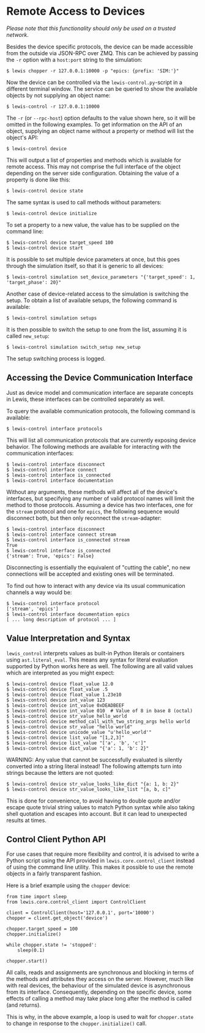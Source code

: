 # Remote Access to Devices
*Please note that this functionality should only be used on a trusted
network.*

Besides the device specific protocols, the device can be made accessible
from the outside via JSON-RPC over ZMQ. This can be achieved by passing
the ``-r`` option with a ``host:port`` string to the simulation:

```
$ lewis chopper -r 127.0.0.1:10000 -p "epics: {prefix: 'SIM:'}"
```

Now the device can be controlled via the ``lewis-control.py``-script
in a different terminal window. The service can be queried to show the
available objects by not supplying an object name:

```
$ lewis-control -r 127.0.0.1:10000
```

The ``-r`` (or ``--rpc-host``) option defaults to the value shown here,
so it will be omitted in the following examples. To get information on
the API of an object, supplying an object name without a property or
method will list the object's API:

```
$ lewis-control device
```

This will output a list of properties and methods which is available for
remote access. This may not comprise the full interface of the object
depending on the server side configuration. Obtaining the value of a
property is done like this:

```
$ lewis-control device state
```

The same syntax is used to call methods without parameters:
```
$ lewis-control device initialize
```

To set a property to a new value, the value has to be supplied on the
command line:
```
$ lewis-control device target_speed 100
$ lewis-control device start
```

It is possible to set multiple device parameters at once, but this goes through the simulation
itself, so that it is generic to all devices:
```
$ lewis-control simulation set_device_parameters "{'target_speed': 1, 'target_phase': 20}"
```

Another case of device-related access to the simulation is switching the setup. To obtain a
list of available setups, the following command is available:
```
$ lewis-control simulation setups
```

It is then possible to switch the setup to one from the list, assuming it is called ``new_setup``:
```
$ lewis-control simulation switch_setup new_setup
```

The setup switching process is logged.

## Accessing the Device Communication Interface
Just as device model and communication interface are separate concepts in Lewis, these interfaces
can be controlled separately as well.

To query the available communication protocols, the following command is available:
```
$ lewis-control interface protocols
```

This will list all communication protocols that are currently exposing device behavior.
The following methods are available for interacting with the communication interfaces:
```
$ lewis-control interface disconnect
$ lewis-control interface connect
$ lewis-control interface is_connected
$ lewis-control interface documentation
```

Without any arguments, these methods will affect all of the device's interfaces, but specifying
any number of valid protocol names will limit the method to those protocols. Assuming a device
has two interfaces, one for the ``stream`` protocol and one for ``epics``, the following sequence
would disconnect both, but then only reconnect the ``stream``-adapter:
```
$ lewis-control interface disconnect
$ lewis-control interface connect stream
$ lewis-control interface is_connected stream
True
$ lewis-control interface is_connected
{'stream': True, 'epics': False}
```

Disconnecting is essentially the equivalent of "cutting the cable", no new connections
will be accepted and existing ones will be terminated.

To find out how to interact with any device via its usual communication channels a way would be:
```
$ lewis-control interface protocol
['stream', 'epics']
$ lewis-control interface documentation epics
[ ... long description of protocol ... ]
```

## Value Interpretation and Syntax

``lewis_control`` interprets values as built-in Python literals or containers using
`ast.literal_eval`. This means any
syntax for literal evaluation supported by Python works here as well. The following are all valid
values which are interpreted as you might expect:
```
$ lewis-control device float_value 12.0
$ lewis-control device float_value .5
$ lewis-control device float_value 1.23e10
$ lewis-control device int_value 123
$ lewis-control device int_value 0xDEADBEEF
$ lewis-control device int_value 010  # Value of 8 in base 8 (octal)
$ lewis-control device str_value hello_world
$ lewis-control device method_call_with_two_string_args hello world
$ lewis-control device str_value "hello world"
$ lewis-control device unicode_value "u'hello_world'"
$ lewis-control device list_value "[1,2,3]"
$ lewis-control device list_value "['a', 'b', 'c']"
$ lewis-control device dict_value "{'a': 1, 'b': 2}"
```

WARNING: Any value that cannot be successfully evaluated is silently converted into a
string literal instead! The following attempts turn into strings because the letters
are not quoted:
```
$ lewis-control device str_value_looks_like_dict "{a: 1, b: 2}"
$ lewis-control device str_value_looks_like_list "[a, b, c]"
```

This is done for convenience, to avoid having to double quote and/or escape quote trivial string
values to match Python syntax while also taking shell quotation and escapes into account. But it
can lead to unexpected results at times.

## Control Client Python API
For use cases that require more flexibility and control, it is advised to write a Python script
using the API provided in ``lewis.core.control_client`` instead of using the command line utility.
This makes it possible to use the remote objects in a fairly transparent fashion.

Here is a brief example using the ``chopper`` device:
```
from time import sleep
from lewis.core.control_client import ControlClient

client = ControlClient(host='127.0.0.1', port='10000')
chopper = client.get_object('device')

chopper.target_speed = 100
chopper.initialize()

while chopper.state != 'stopped':
    sleep(0.1)

chopper.start()
```

All calls, reads and assignments are synchronous and blocking in terms of the methods and
attributes they access on the server. However, much like with real devices, the behaviour of the
simulated device is asynchronous from its interface. Consequently, depending on the specific
device, some effects of calling a method may take place long after the method is called (and
returns).

This is why, in the above example, a loop is used to wait for ``chopper.state`` to change in
response to the ``chopper.initialize()`` call.
